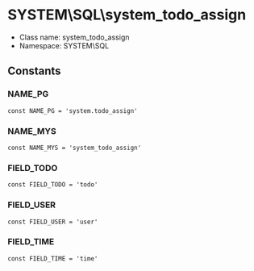 SYSTEM\SQL\system_todo_assign
===============






* Class name: system_todo_assign
* Namespace: SYSTEM\SQL



Constants
----------


### NAME_PG

    const NAME_PG = 'system.todo_assign'





### NAME_MYS

    const NAME_MYS = 'system_todo_assign'





### FIELD_TODO

    const FIELD_TODO = 'todo'





### FIELD_USER

    const FIELD_USER = 'user'





### FIELD_TIME

    const FIELD_TIME = 'time'









